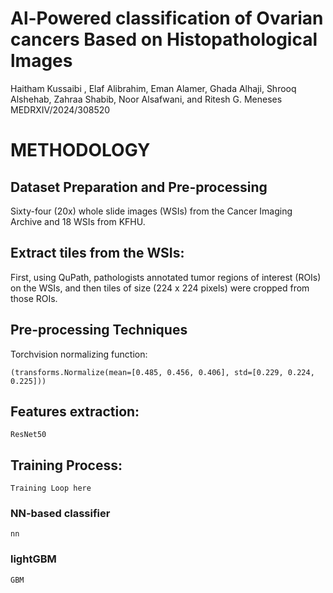 # Al-Powered classification of Ovarian cancers Based on Histopathological lmages
Haitham Kussaibi , Elaf Alibrahim, Eman Alamer, Ghada Alhaji, Shrooq Alshehab, Zahraa Shabib, Noor Alsafwani, and Ritesh G. Meneses
MEDRXIV/2024/308520
# METHODOLOGY
## Dataset Preparation and Pre-processing
Sixty-four (20x) whole slide images (WSIs) from the Cancer Imaging Archive and 18 WSIs from KFHU.
## Extract tiles from the WSIs: 
First, using QuPath, pathologists annotated tumor regions of interest (ROIs) on the WSIs, and then tiles of size (224 x 224 pixels) were cropped from those ROIs. 
## Pre-processing Techniques
Torchvision normalizing function:

```
(transforms.Normalize(mean=[0.485, 0.456, 0.406], std=[0.229, 0.224, 0.225]))  
```

## Features extraction:

```
ResNet50
```

## Training Process:
```
Training Loop here
```
### NN-based classifier

```
nn
```

### lightGBM

```
GBM
```
